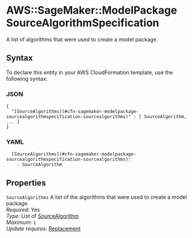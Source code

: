 # AWS::SageMaker::ModelPackage SourceAlgorithmSpecification<a name="aws-properties-sagemaker-modelpackage-sourcealgorithmspecification"></a>

A list of algorithms that were used to create a model package\.

## Syntax<a name="aws-properties-sagemaker-modelpackage-sourcealgorithmspecification-syntax"></a>

To declare this entity in your AWS CloudFormation template, use the following syntax:

### JSON<a name="aws-properties-sagemaker-modelpackage-sourcealgorithmspecification-syntax.json"></a>

```
{
  "[SourceAlgorithms](#cfn-sagemaker-modelpackage-sourcealgorithmspecification-sourcealgorithms)" : [ SourceAlgorithm, ... ]
}
```

### YAML<a name="aws-properties-sagemaker-modelpackage-sourcealgorithmspecification-syntax.yaml"></a>

```
  [SourceAlgorithms](#cfn-sagemaker-modelpackage-sourcealgorithmspecification-sourcealgorithms): 
    - SourceAlgorithm
```

## Properties<a name="aws-properties-sagemaker-modelpackage-sourcealgorithmspecification-properties"></a>

`SourceAlgorithms`  <a name="cfn-sagemaker-modelpackage-sourcealgorithmspecification-sourcealgorithms"></a>
A list of the algorithms that were used to create a model package\.  
*Required*: Yes  
*Type*: List of [SourceAlgorithm](aws-properties-sagemaker-modelpackage-sourcealgorithm.md)  
*Maximum*: `1`  
*Update requires*: [Replacement](https://docs.aws.amazon.com/AWSCloudFormation/latest/UserGuide/using-cfn-updating-stacks-update-behaviors.html#update-replacement)